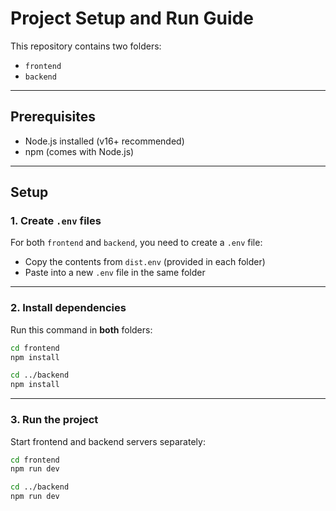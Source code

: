 # Project Setup and Run Guide

This repository contains two folders:  
- `frontend`  
- `backend`

---

## Prerequisites

- Node.js installed (v16+ recommended)  
- npm (comes with Node.js)

---

## Setup

### 1. Create `.env` files

For both `frontend` and `backend`, you need to create a `.env` file:  

- Copy the contents from `dist.env` (provided in each folder)  
- Paste into a new `.env` file in the same folder

---

### 2. Install dependencies

Run this command in **both** folders:

```bash
cd frontend
npm install

cd ../backend
npm install
```

---

### 3. Run the project

Start frontend and backend servers separately:

```bash
cd frontend
npm run dev

cd ../backend
npm run dev
```
